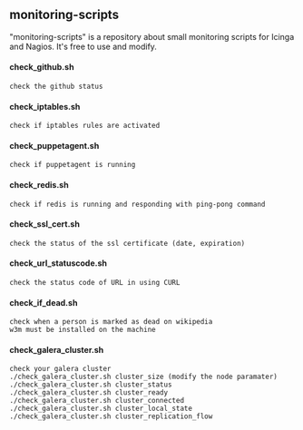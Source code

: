 ## monitoring-scripts

"monitoring-scripts" is a repository about small monitoring scripts for Icinga and Nagios.
It's free to use and modify.

#### check_github.sh 
	check the github status

#### check_iptables.sh
	check if iptables rules are activated 

#### check_puppetagent.sh
	check if puppetagent is running

#### check_redis.sh
	check if redis is running and responding with ping-pong command

#### check_ssl_cert.sh
	check the status of the ssl certificate (date, expiration)

#### check_url_statuscode.sh
	check the status code of URL in using CURL

#### check_if_dead.sh
	check when a person is marked as dead on wikipedia
	w3m must be installed on the machine

#### check_galera_cluster.sh
	check your galera cluster
	./check_galera_cluster.sh cluster_size (modify the node paramater)
	./check_galera_cluster.sh cluster_status
	./check_galera_cluster.sh cluster_ready
	./check_galera_cluster.sh cluster_connected
	./check_galera_cluster.sh cluster_local_state
	./check_galera_cluster.sh cluster_replication_flow
